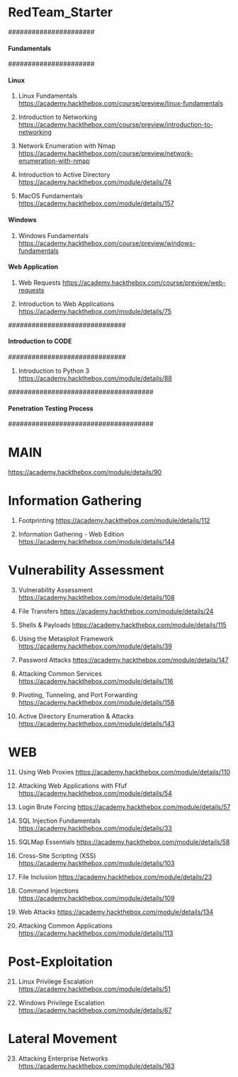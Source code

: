 # RedTeam_Starter

######################
#### Fundamentals ####
######################
#### Linux

1. Linux Fundamentals
https://academy.hackthebox.com/course/preview/linux-fundamentals

2. Introduction to Networking
https://academy.hackthebox.com/course/preview/introduction-to-networking

3. Network Enumeration with Nmap
https://academy.hackthebox.com/course/preview/network-enumeration-with-nmap

4. Introduction to Active Directory
https://academy.hackthebox.com/module/details/74

5. MacOS Fundamentals
https://academy.hackthebox.com/module/details/157



#### Windows

1. Windows Fundamentals
https://academy.hackthebox.com/course/preview/windows-fundamentals



#### Web Application

1. Web Requests
https://academy.hackthebox.com/course/preview/web-requests

2. Introduction to Web Applications
https://academy.hackthebox.com/module/details/75


##############################
#### Introduction to CODE ####
##############################

1. Introduction to Python 3
https://academy.hackthebox.com/module/details/88


#####################################
#### Penetration Testing Process ####
#####################################
# MAIN
https://academy.hackthebox.com/module/details/90

# Information Gathering

1. Footprinting
https://academy.hackthebox.com/module/details/112

2. Information Gathering - Web Edition
https://academy.hackthebox.com/module/details/144

# Vulnerability Assessment

3. Vulnerability Assessment
https://academy.hackthebox.com/module/details/108

4. File Transfers
https://academy.hackthebox.com/module/details/24

5. Shells & Payloads
https://academy.hackthebox.com/module/details/115

6. Using the Metasploit Framework
https://academy.hackthebox.com/module/details/39

7. Password Attacks
https://academy.hackthebox.com/module/details/147

8. Attacking Common Services
https://academy.hackthebox.com/module/details/116

9. Pivoting, Tunneling, and Port Forwarding
https://academy.hackthebox.com/module/details/158

10. Active Directory Enumeration & Attacks
https://academy.hackthebox.com/module/details/143

# WEB 

11. Using Web Proxies
https://academy.hackthebox.com/module/details/110

12. Attacking Web Applications with Ffuf
https://academy.hackthebox.com/module/details/54

13. Login Brute Forcing
https://academy.hackthebox.com/module/details/57

14. SQL Injection Fundamentals
https://academy.hackthebox.com/module/details/33

15. SQLMap Essentials
https://academy.hackthebox.com/module/details/58

16. Cross-Site Scripting (XSS)
https://academy.hackthebox.com/module/details/103

17. File Inclusion
https://academy.hackthebox.com/module/details/23

18. Command Injections
https://academy.hackthebox.com/module/details/109

19. Web Attacks
https://academy.hackthebox.com/module/details/134

20. Attacking Common Applications
https://academy.hackthebox.com/module/details/113

# Post-Exploitation

21. Linux Privilege Escalation
https://academy.hackthebox.com/module/details/51

22. Windows Privilege Escalation
https://academy.hackthebox.com/module/details/67

# Lateral Movement

23. Attacking Enterprise Networks
https://academy.hackthebox.com/module/details/163
